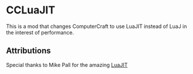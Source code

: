 # CCLuaJIT
This is a mod that changes ComputerCraft to use LuaJIT instead of LuaJ in the interest of performance.

## Attributions
Special thanks to Mike Pall for the amazing [LuaJIT](http://luajit.org/)
